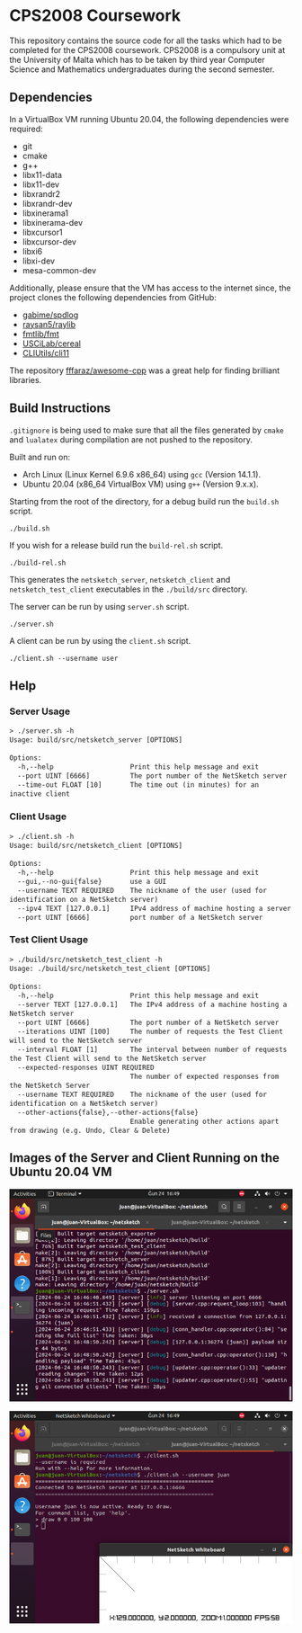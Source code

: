 # CPS2008 Coursework

This repository contains the source code for all the tasks which
had to be completed for the CPS2008 coursework. CPS2008 is a
compulsory unit at the University of Malta which has to be taken
by third year Computer Science and Mathematics undergraduates
during the second semester.

## Dependencies

In a VirtualBox VM running Ubuntu 20.04, the following
dependencies were required:

- git
- cmake
- g++
- libx11-data
- libx11-dev
- libxrandr2
- libxrandr-dev
- libxinerama1
- libxinerama-dev
- libxcursor1
- libxcursor-dev
- libxi6
- libxi-dev
- mesa-common-dev

Additionally, please ensure that the VM has access to the
internet since, the project clones the following dependencies
from GitHub:

- [gabime/spdlog](https://github.com/gabime/spdlog)
- [raysan5/raylib](https://github.com/raysan5/raylib)
- [fmtlib/fmt](https://github.com/fmtlib/fmt)
- [USCiLab/cereal](https://github.com/USCiLab/cereal)
- [CLIUtils/cli11](https://github.com/CLIUtils/CLI11)

The repository
[fffaraz/awesome-cpp](https://github.com/fffaraz/awesome-cpp)
was a great help for finding brilliant libraries.

## Build Instructions

`.gitignore` is being used to make sure that all the files
generated by `cmake` and `lualatex` during compilation are not
pushed to the repository.

Built and run on:

- Arch Linux (Linux Kernel 6.9.6 x86\_64) using `gcc` (Version
14.1.1).
- Ubuntu 20.04 (x86\_64 VirtualBox VM) using `g++` (Version
9.x.x).

Starting from the root of the directory, for a debug build run
the `build.sh` script.

```
./build.sh
```

If you wish for a release build run the `build-rel.sh` script.


```
./build-rel.sh
```

This generates the `netsketch_server`, `netsketch_client` and
`netsketch_test_client` executables in the `./build/src`
directory.

The server can be run by using `server.sh` script.

```
./server.sh
```

A client can be run by using the `client.sh` script.

```
./client.sh --username user
```

## Help

### Server Usage

```
> ./server.sh -h
Usage: build/src/netsketch_server [OPTIONS]

Options:
  -h,--help                   Print this help message and exit
  --port UINT [6666]          The port number of the NetSketch server
  --time-out FLOAT [10]       The time out (in minutes) for an inactive client
```

### Client Usage

```
> ./client.sh -h
Usage: build/src/netsketch_client [OPTIONS]

Options:
  -h,--help                   Print this help message and exit
  --gui,--no-gui{false}       use a GUI
  --username TEXT REQUIRED    The nickname of the user (used for identification on a NetSketch server)
  --ipv4 TEXT [127.0.0.1]     IPv4 address of machine hosting a server
  --port UINT [6666]          port number of a NetSketch server
```

### Test Client Usage

```
> ./build/src/netsketch_test_client -h
Usage: ./build/src/netsketch_test_client [OPTIONS]

Options:
  -h,--help                   Print this help message and exit
  --server TEXT [127.0.0.1]   The IPv4 address of a machine hosting a NetSketch server
  --port UINT [6666]          The port number of a NetSketch server
  --iterations UINT [100]     The number of requests the Test Client will send to the NetSketch server
  --interval FLOAT [1]        The interval between number of requests the Test Client will send to the NetSketch server
  --expected-responses UINT REQUIRED
                              The number of expected responses from the NetSketch Server
  --username TEXT REQUIRED    The nickname of the user (used for identification on a NetSketch server)
  --other-actions{false},--other-actions{false}
                              Enable generating other actions apart from drawing (e.g. Undo, Clear & Delete)
```

## Images of the Server and Client Running on the Ubuntu 20.04 VM

![Server](images/server.png)

![Client](images/client.png)

